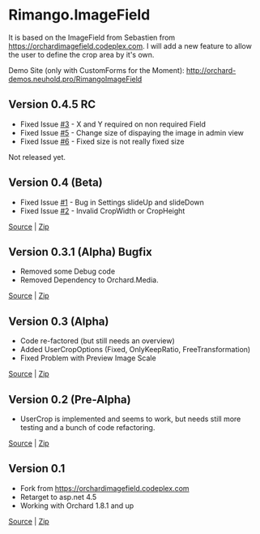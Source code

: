 Rimango.ImageField  
======================
It is based on the ImageField from Sebastien from https://orchardimagefield.codeplex.com. 
I will add a new feature to allow the user to define the crop area by it's own.


Demo Site (only with CustomForms for the Moment): http://orchard-demos.neuhold.pro/RimangoImageField

Version 0.4.5 RC
------------------
* Fixed Issue [#3](/../../issues/3) - X and Y required on non required Field
* Fixed Issue [#5](/../../issues/5) - Change size of dispaying the image in admin view
* Fixed Issue [#6](/../../issues/6) - Fixed size is not really fixed size

Not released yet.

Version 0.4 (Beta)
------------------
* Fixed Issue [#1](/../../issues/1) - Bug in Settings slideUp and slideDown
* Fixed Issue [#2](/../../issues/2) - Invalid CropWidth or CropHeight

[Source](https://github.com/benschi11/Rimango.ImageField/tree/v0.4) | [Zip](https://github.com/benschi11/Rimango.ImageField/archive/v0.4.zip)

Version 0.3.1 (Alpha) Bugfix
------------------
* Removed some Debug code
* Removed Dependency to Orchard.Media.

[Source](https://github.com/benschi11/Rimango.ImageField/tree/v0.3.1) | [Zip](https://github.com/benschi11/Rimango.ImageField/archive/v0.3.1.zip)

Version 0.3 (Alpha)
------------------
* Code re-factored (but still needs an overview)
* Added UserCropOptions (Fixed, OnlyKeepRatio, FreeTransformation)
* Fixed Problem with Preview Image Scale

[Source](https://github.com/benschi11/Rimango.ImageField/tree/v0.3) | [Zip](https://github.com/benschi11/Rimango.ImageField/archive/v0.3.zip)

Version 0.2 (Pre-Alpha)
------------------
* UserCrop is implemented and seems to work, but needs still more testing and a bunch of code refactoring.

[Source](https://github.com/benschi11/Rimango.ImageField/tree/v0.2) | [Zip](https://github.com/benschi11/Rimango.ImageField/archive/v0.2.zip)

Version 0.1
------------------
* Fork from https://orchardimagefield.codeplex.com
* Retarget to asp.net 4.5
* Working with Orchard 1.8.1 and up

[Source](https://github.com/benschi11/Rimango.ImageField/tree/v0.1) | [Zip](https://github.com/benschi11/Rimango.ImageField/archive/v0.1.zip)
###
